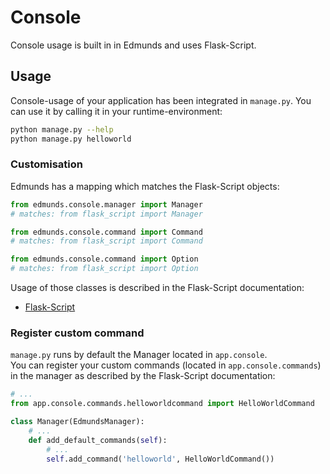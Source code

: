 
# Console

Console usage is built in in Edmunds and uses Flask-Script.


## Usage

Console-usage of your application has been integrated in `manage.py`.
You can use it by calling it in your runtime-environment:
```bash
python manage.py --help
python manage.py helloworld
```

### Customisation

Edmunds has a mapping which matches the Flask-Script objects:
```python
from edmunds.console.manager import Manager
# matches: from flask_script import Manager

from edmunds.console.command import Command
# matches: from flask_script import Command

from edmunds.console.command import Option
# matches: from flask_script import Option
```

Usage of those classes is described in the Flask-Script documentation:
* [Flask-Script](https://flask-script.readthedocs.io)

### Register custom command

`manage.py` runs by default the Manager located in `app.console`.  
You can register your custom commands (located in `app.console.commands`)
in the manager as described by the Flask-Script documentation:
```python
# ...
from app.console.commands.helloworldcommand import HelloWorldCommand

class Manager(EdmundsManager):
    # ...
    def add_default_commands(self):
        # ...
        self.add_command('helloworld', HelloWorldCommand())
```
